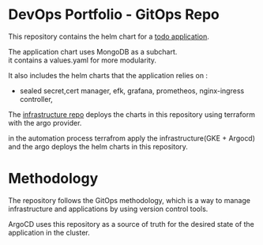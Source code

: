 # DevOps Portfolio - GitOps Repo

This repository contains the helm chart for a [todo application](https://github.com/elior7557/protfolio-DevOps-application).

The application chart uses MongoDB as a subchart. <br>
it contains a values.yaml for more modularity.

It also includes the helm charts that the application relies on : 
- sealed secret,cert manager, efk, grafana, prometheos,  nginx-ingress controller,

The [infrastructure repo](https://github.com/elior7557/protfolio_infra.git) deploys the charts in this repository using terraform with the argo provider.

in the automation process terrafrom apply the infrastructure(GKE + Argocd) and the argo deploys the helm charts in this repository.

# Methodology 
The repository follows the GitOps methodology, which is a way to manage infrastructure and applications by using version control tools. 

ArgoCD uses this repository as a source of truth for the desired state of the application in the cluster.
